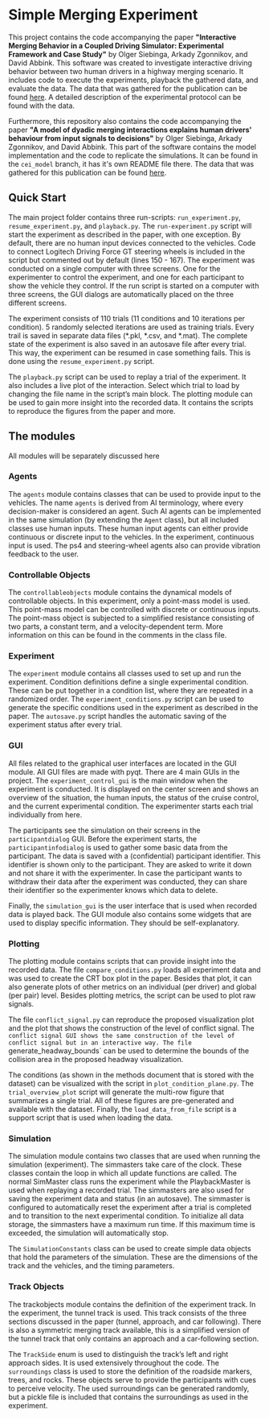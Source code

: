 # Simple Merging Experiment
This project contains the code accompanying the paper **"Interactive Merging Behavior in a Coupled Driving Simulator: Experimental Framework and Case Study"** by Olger Siebinga, Arkady Zgonnikov, and David Abbink. This software was created to investigate interactive driving behavior between two human drivers in a highway merging scenario. It includes code to execute the experiments, playback the gathered data, and evaluate the data. The data that was gathered for the publication can be found [here](https://doi.org/10.4121/19550377). A detailed description of the experimental protocol can be found with the data.

Furthermore, this repository also contains the code accompanying the paper **"A model of dyadic merging interactions explains human drivers' behaviour from input signals to decisions"** by Olger Siebinga, Arkady Zgonnikov, and David Abbink. This part of the software contains the model implementation and the code to replicate the simulations. It can be found in the `cei_model` branch, it has it's own README file there. The data that was gathered for this publication can be found [here](https://doi.org/10.4121/d77ae5bd-cfd9-4c32-8f7a-c3565c2ccdd5). 

## Quick Start
The main project folder contains three run-scripts: `run_experiment.py`, `resume_experiment.py`, and `playback.py`. The `run-experiment.py` script will start the experiment as described in the paper, with one exception. By default, there are no human input devices connected to the vehicles. Code to connect Logitech Driving Force GT steering wheels is included in the script but commented out by default (lines 150 - 167). The experiment was conducted on a single computer with three screens. One for the experimenter to control the experiment, and one for each participant to show the vehicle they control. If the run script is started on a computer with three screens, the GUI dialogs are automatically placed on the three different screens. 

The experiment consists of 110 trials (11 conditions and 10 iterations per condition). 5 randomly selected iterations are used as training trials. Every trail is saved in separate data files (*.pkl, *.csv, and *.mat). The complete state of the experiment is also saved in an autosave file after every trial. This way, the experiment can be resumed in case something fails. This is done using the `resume_experiment.py` script.

The `playback.py` script can be used to replay a trial of the experiment. It also includes a live plot of the interaction. Select which trial to load by changing the file name in the script’s main block. The plotting module can be used to gain more insight into the recorded data. It contains the scripts to reproduce the figures from the paper and more.

## The modules
All modules will be separately discussed here

### Agents
The `agents` module contains classes that can be used to provide input to the vehicles. The name `agents` is derived from AI terminology, where every decision-maker is considered an agent. Such AI agents can be implemented in the same simulation (by extending the `Agent` class), but all included classes use human inputs. These human input agents can either provide continuous or discrete input to the vehicles. In the experiment, continuous input is used. The ps4 and steering-wheel agents also can provide vibration feedback to the user. 

### Controllable Objects
The `controllableobjects` module contains the dynamical models of controllable objects. In this experiment, only a point-mass model is used. This point-mass model can be controlled with discrete or continuous inputs. The point-mass object is subjected to a simplified resistance consisting of two parts, a constant term, and a velocity-dependent term. More information on this can be found in the comments in the class file. 

### Experiment
The `experiment` module contains all classes used to set up and run the experiment. Condition definitions define a single experimental condition. These can be put together in a condition list, where they are repeated in a randomized order. The `experiment_conditions.py` script can be used to generate the specific conditions used in the experiment as described in the paper. The `autosave.py` script handles the automatic saving of the experiment status after every trial.

### GUI
All files related to the graphical user interfaces are located in the GUI module. All GUI files are made with pyqt. There are 4 main GUIs in the project. The `experiment_control_gui` is the main window when the experiment is conducted. It is displayed on the center screen and shows an overview of the situation, the human inputs, the status of the cruise control, and the current experimental condition. The experimenter starts each trial individually from here. 

The participants see the simulation on their screens in the `participantdialog` GUI. Before the experiment starts, the `participantinfodialog` is used to gather some basic data from the participant. The data is saved with a (confidential) participant identifier. This identifier is shown only to the participant. They are asked to write it down and not share it with the experimenter. In case the participant wants to withdraw their data after the experiment was conducted, they can share their identifier so the experimenter knows which data to delete.

Finally, the `simulation_gui` is the user interface that is used when recorded data is played back. The GUI module also contains some widgets that are used to display specific information. They should be self-explanatory. 

### Plotting
The plotting module contains scripts that can provide insight into the recorded data. The file `compare_conditions.py` loads all experiment data and was used to create the CRT box plot in the paper. Besides that plot, it can also generate plots of other metrics on an individual (per driver) and global (per pair) level. Besides plotting metrics, the script can be used to plot raw signals. 

The file `conflict_signal.py` can reproduce the proposed visualization plot and the plot that shows the construction of the level of conflict signal. The `conflict signal GUI shows the same construction of the level of conflict signal but in an interactive way. The file `generate_headway_bounds` can be used to determine the bounds of the collision area in the proposed headway visualization. 

The conditions (as shown in the methods document that is stored with the dataset) can be visualized with the script in `plot_condition_plane.py`. The `trial_overview_plot` script will generate the multi-row figure that summarizes a single trial. All of these figures are pre-generated and available with the dataset. Finally, the `load_data_from_file` script is a support script that is used when loading the data.

### Simulation
The simulation module contains two classes that are used when running the simulation (experiment). The simmasters take care of the clock. These classes contain the loop in which all update functions are called. The normal SimMaster class runs the experiment while the PlaybackMaster is used when replaying a recorded trial. The simmasters are also used for saving the experiment data and status (in an autosave). The simmaster is configured to automatically reset the experiment after a trial is completed and to transition to the next experimental condition. To initialize all data storage, the simmasters have a maximum run time. If this maximum time is exceeded, the simulation will automatically stop. 

The `SimulationConstants` class can be used to create simple data objects that hold the parameters of the simulation. These are the dimensions of the track and the vehicles, and the timing parameters.

### Track Objects
The trackobjects module contains the definition of the experiment track. In the experiment, the tunnel track is used. This track consists of the three sections discussed in the paper (tunnel, approach, and car following). There is also a symmetric merging track available, this is a simplified version of the tunnel track that only contains an approach and a car-following section.

The `TrackSide` enum is used to distinguish the track’s left and right approach sides. It is used extensively throughout the code. The `surroundings` class is used to store the definition of the roadside markers, trees, and rocks. These objects serve to provide the participants with cues to perceive velocity. The used surroundings can be generated randomly, but a pickle file is included that contains the surroundings as used in the experiment.   
